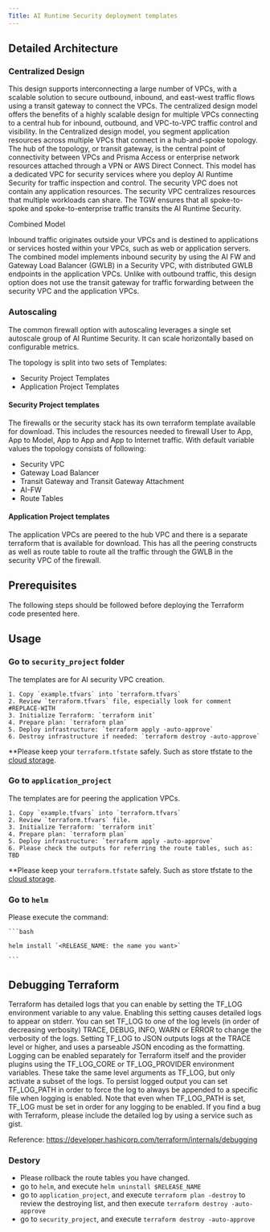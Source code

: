 ```yaml
---
Title: AI Runtime Security deployment templates
---
```


## Detailed Architecture

### Centralized Design

This design supports interconnecting a large number of VPCs, with a scalable solution to secure outbound, inbound, and east-west traffic flows using a transit gateway to connect the VPCs. The centralized design model offers the benefits of a highly scalable design for multiple VPCs connecting to a central hub for inbound, outbound, and VPC-to-VPC traffic control and visibility. In the Centralized design model, you segment application resources across multiple VPCs that connect in a hub-and-spoke topology. The hub of the topology, or transit gateway, is the central point of connectivity between VPCs and Prisma Access or enterprise network resources attached through a VPN or AWS Direct Connect. This model has a dedicated VPC for security services where you deploy AI Runtime Security for traffic inspection and control. The security VPC does not contain any application resources. The security VPC centralizes resources that multiple workloads can share. The TGW ensures that all spoke-to-spoke and spoke-to-enterprise traffic transits the AI Runtime Security.

Combined Model

Inbound traffic originates outside your VPCs and is destined to applications or services hosted within your VPCs, such as web or application servers. The combined model implements inbound security by using the AI FW and Gateway Load Balancer (GWLB) in a Security VPC, with distributed GWLB endpoints in the application VPCs. Unlike with outbound traffic, this design option does not use the transit gateway for traffic forwarding between the security VPC and the application VPCs.

### Autoscaling

The common firewall option with autoscaling leverages a single set autoscale group of AI Runtime Security. It can scale horizontally based on configurable metrics.

The topology is split into two sets of Templates:

- Security Project Templates
- Application Project Templates

#### Security Project templates

The firewalls or the security stack has its own terraform template available for download. This includes the resources needed to firewall User to App, App to Model, App to App and App to Internet traffic. With default variable values the topology consists of following:

- Security VPC
- Gateway Load Balancer
- Transit Gateway and Transit Gateway Attachment
- AI-FW
- Route Tables

#### Application Project templates

The application VPCs are peered to the hub VPC and there is a separate terraform that is available for download. This has all the peering constructs as well as route table to route all the traffic through the GWLB in the security VPC of the firewall.

## Prerequisites

The following steps should be followed before deploying the Terraform code presented here.

## Usage

### Go to `security_project` folder

The templates are for AI security VPC creation.

    1. Copy `example.tfvars` into `terraform.tfvars`
    2. Review `terraform.tfvars` file, especially look for comment #REPLACE-WITH
    3. Initialize Terraform: `terraform init`
    4. Prepare plan: `terraform plan`
    5. Deploy infrastructure: `terraform apply -auto-approve`
    6. Destroy infrastructure if needed: `terraform destroy -auto-approve`

**Please keep your `terraform.tfstate` safely. Such as store tfstate to the [cloud storage](https://cloud.google.com/docs/terraform/resource-management/store-state).

### Go to `application_project`

The templates are for peering the application VPCs.

    1. Copy `example.tfvars` into `terraform.tfvars`
    2. Review `terraform.tfvars` file.
    3. Initialize Terraform: `terraform init`
    4. Prepare plan: `terraform plan`
    5. Deploy infrastructure: `terraform apply -auto-approve`
    6. Please check the outputs for referring the route tables, such as: TBD

**Please keep your `terraform.tfstate` safely. Such as store tfstate to the [cloud storage](https://cloud.google.com/docs/terraform/resource-management/store-state).

### Go to `helm`

Please execute the command:

    ```bash

    helm install `<RELEASE_NAME: the name you want>`

    ```

## Debugging Terraform

Terraform has detailed logs that you can enable by setting the TF_LOG environment variable to any value. Enabling this setting causes detailed logs to appear on stderr.
You can set TF_LOG to one of the log levels (in order of decreasing verbosity) TRACE, DEBUG, INFO, WARN or ERROR to change the verbosity of the logs.
Setting TF_LOG to JSON outputs logs at the TRACE level or higher, and uses a parseable JSON encoding as the formatting.
Logging can be enabled separately for Terraform itself and the provider plugins using the TF_LOG_CORE or TF_LOG_PROVIDER environment variables.
These take the same level arguments as TF_LOG, but only activate a subset of the logs.
To persist logged output you can set TF_LOG_PATH in order to force the log to always be appended to a specific file when logging is enabled.
Note that even when TF_LOG_PATH is set, TF_LOG must be set in order for any logging to be enabled.
If you find a bug with Terraform, please include the detailed log by using a service such as gist.

Reference: <https://developer.hashicorp.com/terraform/internals/debugging>

### Destory

- Please rollback the route tables you have changed.
- go to `helm`, and execute `helm uninstall $RELEASE_NAME`
- go to `application_project`, and execute `terraform plan -destroy` to review the destroying list, and then execute `terraform destroy -auto-approve`
- go to `security_project`, and execute `terraform destroy -auto-approve`
